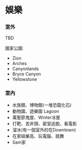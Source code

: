 # 娛樂

### 室外

TBD

國家公園:
- Zion
- Arches
- Canyonlands
- Bryce Canyon
- Yellowstone

### 室內

- 水族館、博物館(一堆恐龍化石)
- 動物園、遊樂園 Lagoon
- 萬聖節鬼屋、Winter冰屋
- 打靶、丟斧頭、密室逃脫、看電影
- 溜冰(有一個室外的在Downtown)
- 在家組樂高、玩電腦、跳舞
- Sam家
